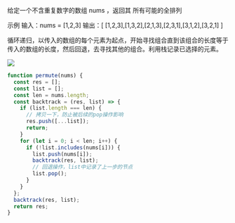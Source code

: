 给定一个不含重复数字的数组 nums ，返回其 所有可能的全排列

示例
输入：nums = [1,2,3]
输出：[ [1,2,3],[1,3,2],[2,1,3],[2,3,1],[3,1,2],[3,2,1] ]

循环递归，以传入的数组的每个元素为起点，开始寻找组合直到该组合的长度等于传入的数组的长度，然后回退，去寻找其他的组合。利用栈记录已选择的元素。

![](https://pic.leetcode-cn.com/0bf18f9b86a2542d1f6aa8db6cc45475fce5aa329a07ca02a9357c2ead81eec1-image.png)

```js
function permute(nums) {
  const res = [];
  const list = [];
  const len = nums.length;
  const backtrack = (res, list) => {
    if (list.length === len) {
      // 拷贝一下，防止被后续的pop操作影响
      res.push([...list]);
      return;
    }
    for (let i = 0; i < len; i++) {
      if (!list.includes(nums[i])) {
        list.push(nums[i]);
        backtrack(res, list);
        // 回退操作，list中记录了上一步的节点
        list.pop();
      }
    }
  };
  backtrack(res, list);
  return res;
}
```
